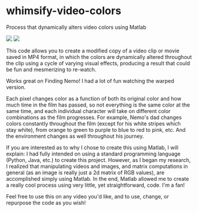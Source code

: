 # whimsify-video-colors
Process that dynamically alters video colors using Matlab

![](https://cloud.githubusercontent.com/assets/12240257/7742659/be1b7e3a-ff5f-11e4-829a-f7fd1f01ae42.jpg)
![](https://cloud.githubusercontent.com/assets/12240257/7742661/c0dc2cc8-ff5f-11e4-9919-057d70964c53.jpg)

This code allows you to create a modified copy of a video clip or movie saved in MP4 format, in which the colors are dynamically altered throughout the clip using a cycle of varying visual effects, producing a result that could be fun and mesmerizing to re-watch.

Works great on Finding Nemo! I had a lot of fun watching the warped version. 

Each pixel changes color as a function of both its original color and how much time in the film has passed, so not everything is the same color at the same time, and each individual character will take on different color combinations as the film progresses. For example, Nemo's dad changes colors constantly throughout the film (except for his white stripes which stay white), from orange to green to purple to blue to red to pink, etc. And the environment changes as well throughout his journey. 

If you are interested as to why I chose to create this using Matlab, I will explain:
I had fully intended on using a standard programming language (Python, Java, etc.) to create this project. However, as I began my research, I realized that manipulating videos and images, and matrix computations in general (as an image is really just a 2d matrix of RGB values), are accomplished simply using Matlab. In the end, Matlab allowed me to create a really cool process using very little, yet straightforward, code. I'm a fan!

Feel free to use this on any video you'd like, and to use, change, or repurpose the code as you wish!
